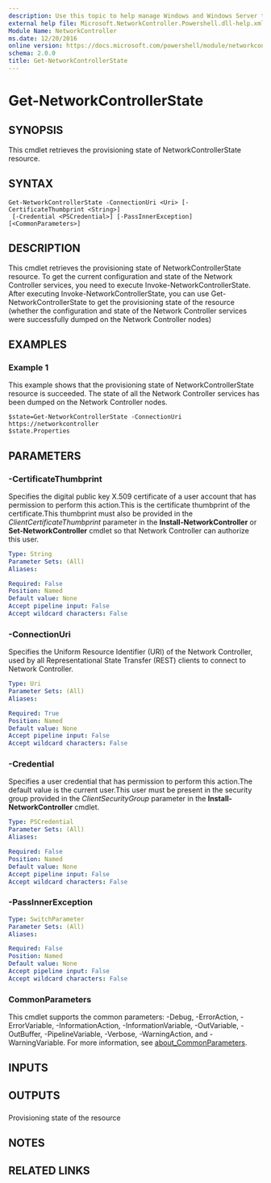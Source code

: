 ```yaml
---
description: Use this topic to help manage Windows and Windows Server technologies with Windows PowerShell.
external help file: Microsoft.NetworkController.Powershell.dll-help.xml
Module Name: NetworkController
ms.date: 12/20/2016
online version: https://docs.microsoft.com/powershell/module/networkcontroller/get-networkcontrollerstate?view=windowsserver2019-ps&wt.mc_id=ps-gethelp
schema: 2.0.0
title: Get-NetworkControllerState
---
```


# Get-NetworkControllerState

## SYNOPSIS
This cmdlet retrieves the provisioning state of NetworkControllerState resource. 

## SYNTAX

```
Get-NetworkControllerState -ConnectionUri <Uri> [-CertificateThumbprint <String>]
 [-Credential <PSCredential>] [-PassInnerException] [<CommonParameters>]
```

## DESCRIPTION
This cmdlet retrieves the provisioning state of NetworkControllerState resource. To get the current configuration and state of the Network Controller services, you need to execute Invoke-NetworkControllerState. After executing Invoke-NetworkControllerState, you can use Get-NetworkControllerState to get the provisioning state of the resource (whether the configuration and state of the Network Controller services were successfully dumped on the Network Controller nodes)

## EXAMPLES

### Example 1

This example shows that the provisioning state of NetworkControllerState resource is succeeded. The state of all the Network Controller services has been dumped on the Network Controller nodes.
```
$state=Get-NetworkControllerState -ConnectionUri https://networkcontroller
$state.Properties
```

## PARAMETERS

### -CertificateThumbprint
Specifies the digital public key X.509 certificate of a user account that has permission to perform this action.This is the certificate thumbprint of the certificate.This thumbprint must also be provided in the *ClientCertificateThumbprint* parameter in the **Install-NetworkController** or **Set-NetworkController** cmdlet so that Network Controller can authorize this user.

```yaml
Type: String
Parameter Sets: (All)
Aliases: 

Required: False
Position: Named
Default value: None
Accept pipeline input: False
Accept wildcard characters: False
```

### -ConnectionUri
Specifies the Uniform Resource Identifier (URI) of the Network Controller, used by all Representational State Transfer (REST) clients to connect to Network Controller.

```yaml
Type: Uri
Parameter Sets: (All)
Aliases: 

Required: True
Position: Named
Default value: None
Accept pipeline input: False
Accept wildcard characters: False
```

### -Credential
Specifies a user credential that has permission to perform this action.The default value is the current user.This user must be present in the security group provided in the *ClientSecurityGroup* parameter in the **Install-NetworkController** cmdlet.

```yaml
Type: PSCredential
Parameter Sets: (All)
Aliases: 

Required: False
Position: Named
Default value: None
Accept pipeline input: False
Accept wildcard characters: False
```

### -PassInnerException
```yaml
Type: SwitchParameter
Parameter Sets: (All)
Aliases: 

Required: False
Position: Named
Default value: None
Accept pipeline input: False
Accept wildcard characters: False
```

### CommonParameters
This cmdlet supports the common parameters: -Debug, -ErrorAction, -ErrorVariable, -InformationAction, -InformationVariable, -OutVariable, -OutBuffer, -PipelineVariable, -Verbose, -WarningAction, and -WarningVariable. For more information, see [about_CommonParameters](https://go.microsoft.com/fwlink/?LinkID=113216).

## INPUTS

## OUTPUTS

### 

Provisioning state of the resource

## NOTES

## RELATED LINKS

